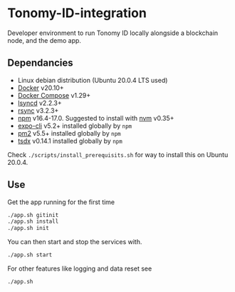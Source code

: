 # Tonomy-ID-integration

Developer environment to run Tonomy ID locally alongside a blockchain node, and the demo app.

## Dependancies

- Linux debian distribution (Ubuntu 20.0.4 LTS used)
- [Docker](http://docs.docker.com) v20.10+
- [Docker Compose](http://docs.docker.com/compose/) v1.29+
- [lsyncd](https://github.com/lsyncd/lsyncd) v2.2.3+
- [rsync](https://rsync.samba.org/) v3.2.3+
- [npm](https://www.npmjs.com/) v16.4-17.0. Suggested to install with [nvm](https://github.com/nvm-sh/nvm) v0.35+
- [expo-cli](https://expo.dev/) v5.2+ installed globally by `npm`
- [pm2](https://pm2.io) v5.5+ installed globally by `npm`
- [tsdx](https://tsdx.io) v0.14.1 installed globally by `npm`

Check `./scripts/install_prerequisits.sh` for way to install this on Ubuntu 20.0.4.

## Use

Get the app running for the first time

```bash
./app.sh gitinit
./app.sh install
./app.sh init
```

You can then start and stop the services with.

```bash
./app.sh start
```

For other features like logging and data reset see

```bash
./app.sh
```
